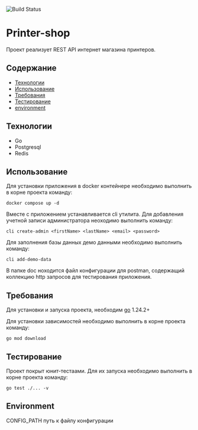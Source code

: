 
![Build Status](https://github.com/ivan123/my-project/actions/workflows/build.yml/badge.svg)
# Printer-shop
Проект реализует REST API интернет магазина принтеров. 
## Содержание
* [Технологии](#Технологии)
* [Использование](#Использование)
* [Требования](#Требования)
* [Тестирование](#Тестирование)
* [environment](#Environment)

## Технологии
* Go
* Postgresql
* Redis

## Использование

Для установки приложения в docker контейнере необходимо выполнить в корне проекта команду:

`docker compose up -d`

Вместе с приложением устанавливается cli утилита. 
Для добавления учетной записи администратора неоходимо выполнить команду:

`cli create-admin <firstName> <lastName> <email> <password>`

Для заполнения базы данных демо данными необходимо выполнить команду:

`cli add-demo-data`

В папке doc ноходится файл конфигурации для postman, содержащий коллекцию http запросов для тестирования приложения.

## Требования
Для установки и запуска проекта, необходим [go](https://go.dev/dl/) 1.24.2+

Для установки зависимостей необходимо выполнить в корне проекта команду:

`go mod download`

## Тестирование
Проект покрыт юнит-тестаами. Для их запуска необходимо выполнить в корне проекта  команду:

`go test ./... -v`

## Environment
CONFIG_PATH путь к файлу конфигурации
